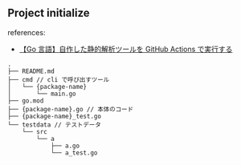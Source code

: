## Project initialize

references:

- [【Go 言語】自作した静的解析ツールを GitHub Actions で実行する](https://zenn.dev/ytakaya/articles/55a07808c2fd5e)

```
.
├── README.md
├── cmd // cli で呼び出すツール
│   └── {package-name}
│       └── main.go
├── go.mod
├── {package-name}.go // 本体のコード
├── {package-name}_test.go
└── testdata // テストデータ
    └── src
        └── a
            ├── a.go
            └── a_test.go

```
